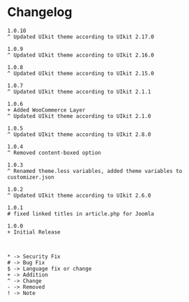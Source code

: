 # Changelog

	1.0.10
	^ Updated UIkit theme according to UIkit 2.17.0

	1.0.9
	^ Updated UIkit theme according to UIkit 2.16.0

	1.0.8
	^ Updated UIkit theme according to UIkit 2.15.0

	1.0.7
	^ Updated UIkit theme according to UIkit 2.1.1

	1.0.6
	+ Added WooCommerce Layer
	^ Updated UIkit theme according to UIkit 2.1.0

	1.0.5
	^ Updated UIkit theme according to UIkit 2.8.0

	1.0.4
	^ Removed content-boxed option

	1.0.3
	^ Renamed theme.less variables, added theme variables to customizer.json

	1.0.2
	^ Updated UIkit theme according to UIkit 2.6.0

    1.0.1
    # fixed linked titles in article.php for Joomla

	1.0.0
	+ Initial Release



	* -> Security Fix
	# -> Bug Fix
	$ -> Language fix or change
	+ -> Addition
	^ -> Change
	- -> Removed
	! -> Note
